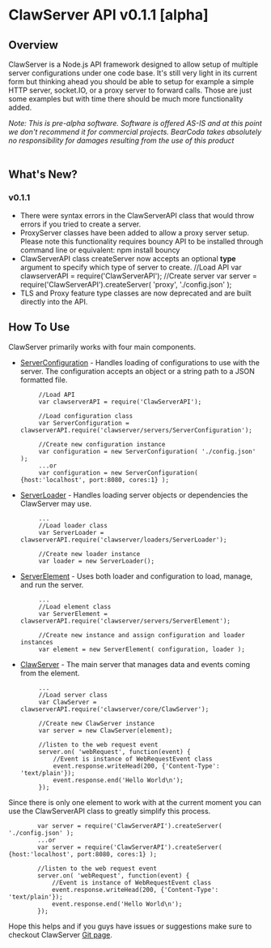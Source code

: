 # ClawServer API v0.1.1 [alpha]

## Overview

ClawServer is a Node.js API framework designed to allow setup of multiple server configurations under one code base. It's still very light
in its current form but thinking ahead you should be able to setup for example a simple HTTP server, socket.IO, or a proxy server to forward calls. 
Those are just some examples but with time there should be much more functionality added.

*Note: This is pre-alpha software. Software is offered AS-IS and at this point we don't recommend it for commercial projects. BearCoda takes absolutely no 
responsibility for damages resulting from the use of this product*
<br><br>

## What's New?

### v0.1.1
 * There were syntax errors in the ClawServerAPI class that would throw errors if you tried to create a server.
 * ProxyServer classes have been added to allow a proxy server setup. Please note this functionality requires bouncy API to be installed through command line or equivalent:
				npm install bouncy
 * ClawServerAPI class createServer now accepts an optional **type** argument to specify which type of server to create.
				//Load API
				var clawserverAPI = require('ClawServerAPI');
				//Create server
				var server = require('ClawServerAPI').createServer( 'proxy', './config.json' );
 * TLS and Proxy feature type classes are now deprecated and are built directly into the API.

## How To Use

ClawServer primarily works with four main components. 

 * [ServerConfiguration](ServerConfiguration.html) - Handles loading of configurations to use with the server. The configuration accepts an object or a string path
 to a JSON formatted file.
 
			//Load API
			var clawserverAPI = require('ClawServerAPI');
			
			//Load configuration class
			var ServerConfiguration = clawserverAPI.require('clawserver/servers/ServerConfiguration');
			
			//Create new configuration instance
			var configuration = new ServerConfiguration( './config.json' );
			...or
			var configuration = new ServerConfiguration( {host:'localhost', port:8080, cores:1} );
 
 * [ServerLoader](ServerLoader.html) - Handles loading server objects or dependencies the ClawServer may use.
 
			...
			//Load loader class
			var ServerLoader = clawserverAPI.require('clawserver/loaders/ServerLoader');
			
			//Create new loader instance
			var loader = new ServerLoader();
 
 * [ServerElement](ServerElement.html) - Uses both loader and configuration to load, manage, and run the server.
 
			...
			//Load element class
			var ServerElement = clawserverAPI.require('clawserver/servers/ServerElement');
			
			//Create new instance and assign configuration and loader instances
			var element = new ServerElement( configuration, loader );
 
 * [ClawServer](ClawServer.html) - The main server that manages data and events coming from the element.
 
			...
			//Load server class
			var ClawServer = clawserverAPI.require('clawserver/core/ClawServer');
			
			//Create new ClawServer instance
			var server = new ClawServer(element);
				
			//listen to the web request event
			server.on( 'webRequest', function(event) {
				//Event is instance of WebRequestEvent class
				event.response.writeHead(200, {'Content-Type': 'text/plain'});
				event.response.end('Hello World\n');
			});
			
Since there is only one element to work with at the current moment you can use the ClawServerAPI class to greatly simplify this process.

			var server = require('ClawServerAPI').createServer( './config.json' );
			...or
			var server = require('ClawServerAPI').createServer( {host:'localhost', port:8080, cores:1} );
			
			//listen to the web request event
			server.on( 'webRequest', function(event) {
				//Event is instance of WebRequestEvent class
				event.response.writeHead(200, {'Content-Type': 'text/plain'});
				event.response.end('Hello World\n');
			});
Hope this helps and if you guys have issues or suggestions make sure to checkout ClawServer [Git page](https://github.com/bearcoda/clawserver).


